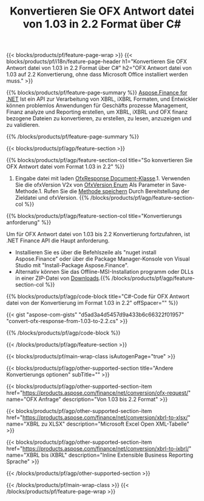 ﻿---
title: Konvertieren Sie OFX Antwort datei von 1.03 in 2.2 Format über C#
description: Beispielcode für OFX Anforderung datei von 1.03 bis 2.2 C# Konvertierung. Verwenden Sie API Beispielcode für die Batch OFX-Anforderung konvertierung in .NET-basierten Anwendungen. 
url: /de/net/conversion/ofx-response/
family: finance
platformtag: net
feature: conversion
informat: OFX Response 1.03
outformat: OFX Response 2.2
otherformats: OFX Response
---
{{< blocks/products/pf/feature-page-wrap >}}
{{< blocks/products/pf/i18n/feature-page-header h1="Konvertieren Sie OFX Antwort datei von 1.03 in 2.2 Format über C#" h2="OFX Antwort datei von 1.03 auf 2.2 Konvertierung, ohne dass Microsoft Office installiert werden muss." >}}

{{% blocks/products/pf/feature-page-summary %}}
[Aspose.Finance for .NET](https://products.aspose.com/finance/net/) Ist ein API zur Verarbeitung von XBRL, iXBRL Formaten, und Entwickler können problemlos Anwendungen für Geschäfts prozesse Management, Finanz analyze und Reporting erstellen, um XBRL, iXBRL und OFX finanz bezogene Dateien zu konvertieren, zu erstellen, zu lesen, anzuzeigen und zu validieren. 

{{% /blocks/products/pf/feature-page-summary %}}

{{< blocks/products/pf/agp/feature-section >}}

{{% blocks/products/pf/agp/feature-section-col title="So konvertieren Sie OFX Antwort datei vom Format 1.03 in 2.2" %}}
1. Eingabe datei mit laden [OfxResponse Document-Klasse](https://apireference.aspose.com/finance/net/aspose.finance.ofx/ofxresponsedocument).1. Verwenden Sie die ofxVersion V2x von [OfxVersion Enum](https://apireference.aspose.com/finance/net/aspose.finance.ofx/ofxversionenum) Als Parameter in Save-Methode.1. Rufen Sie die [Methode speichern](https://apireference.aspose.com/finance/net/aspose.finance.ofx/ofxresponsedocument/methods/save) Durch Bereitstellung der Zieldatei und ofxVersion.
{{% /blocks/products/pf/agp/feature-section-col %}}

{{% blocks/products/pf/agp/feature-section-col title="Konvertierungs anforderung" %}}

Um für OFX Antwort datei von 1.03 bis 2.2 Konvertierung fortzufahren, ist .NET Finance API die Haupt anforderung.
- Installieren Sie es über die Befehlszeile als "nuget install Aspose.Finance" oder über die Package Manager-Konsole von Visual Studio mit "Install-Package Aspose.Finance".
- Alternativ können Sie das Offline-MSI-Installation programm oder DLLs in einer ZIP-Datei von [Downloads](https://downloads.aspose.com/finance/net).{{% /blocks/products/pf/agp/feature-section-col %}}

{{% blocks/products/pf/agp/code-block title="C#-Code für OFX Antwort datei von der Konvertierung im Format 1.03 in 2.2" offSpacer="" %}}

{{< gist "aspose-com-gists" "d5ad3a4d5457d9a433b6c66322f01957" "convert-ofx-response-from-1.03-to-2.2.cs" >}}

{{% /blocks/products/pf/agp/code-block %}}

{{< /blocks/products/pf/agp/feature-section >}}

{{< blocks/products/pf/main-wrap-class isAutogenPage="true" >}}

{{< blocks/products/pf/agp/other-supported-section title="Andere Konvertierungs optionen" subTitle="" >}}

{{< blocks/products/pf/agp/other-supported-section-item href="https://products.aspose.com/finance/net/conversion/ofx-request/" name="OFX Anfrage" description="Von 1.03 bis 2.2 Format" >}}

{{< blocks/products/pf/agp/other-supported-section-item href="https://products.aspose.com/finance/net/conversion/xbrl-to-xlsx/" name="XBRL zu XLSX" description="Microsoft Excel Open XML-Tabelle" >}}

{{< blocks/products/pf/agp/other-supported-section-item href="https://products.aspose.com/finance/net/conversion/xbrl-to-ixbrl/" name="XBRL bis iXBRL" description="Inline Extensible Business Reporting Sprache" >}}

{{< /blocks/products/pf/agp/other-supported-section >}}

{{< /blocks/products/pf/main-wrap-class >}}
{{< /blocks/products/pf/feature-page-wrap >}}